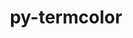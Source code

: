 ---
title: "py-termcolor"
layout: cache
categories: [package, develop-2024-06-16]
meta: {"versions": ["1.1.0"], "compilers": ["apple-clang@=15.0.0", "gcc@=11.4.0"], "oss": ["ubuntu22.04", "ventura"], "platforms": ["darwin", "linux"], "targets": ["aarch64", "neoverse_v1", "x86_64_v3"], "stacks": ["e4s", "e4s-neoverse_v1", "ml-darwin-aarch64-mps", "ml-linux-x86_64-cpu", "ml-linux-x86_64-cuda", "root"], "num_specs": 7, "num_specs_by_stack": {"ml-linux-x86_64-cpu": 3, "root": 7, "ml-linux-x86_64-cuda": 3, "ml-darwin-aarch64-mps": 1, "e4s": 2, "e4s-neoverse_v1": 1}}
spec_details: [{"hash": "qootidrwllvk74qn7egds6ajrxrz2fsr", "compiler": "gcc@=11.4.0", "versions": ["1.1.0"], "os": "ubuntu22.04", "platform": "linux", "target": "x86_64_v3", "variants": ["build_system=python_pip"], "stacks": ["ml-linux-x86_64-cpu", "root", "ml-linux-x86_64-cuda"], "size": "-", "tarball": "https://binaries.spack.io/develop-2024-06-16/build_cache/linux-ubuntu22.04-x86_64_v3/gcc-11.4.0/py-termcolor-1.1.0/linux-ubuntu22.04-x86_64_v3-gcc-11.4.0-py-termcolor-1.1.0-qootidrwllvk74qn7egds6ajrxrz2fsr.spack"}, {"hash": "tvwz7vq4lb5ernetlbxrnmwmegq72yat", "compiler": "gcc@=11.4.0", "versions": ["1.1.0"], "os": "ubuntu22.04", "platform": "linux", "target": "x86_64_v3", "variants": ["build_system=python_pip"], "stacks": ["ml-linux-x86_64-cpu", "root", "ml-linux-x86_64-cuda"], "size": "-", "tarball": "https://binaries.spack.io/develop-2024-06-16/build_cache/linux-ubuntu22.04-x86_64_v3/gcc-11.4.0/py-termcolor-1.1.0/linux-ubuntu22.04-x86_64_v3-gcc-11.4.0-py-termcolor-1.1.0-tvwz7vq4lb5ernetlbxrnmwmegq72yat.spack"}, {"hash": "5uvd5z7ph5msgn6bkvi35bzgw33pcm5x", "compiler": "apple-clang@=15.0.0", "versions": ["1.1.0"], "os": "ventura", "platform": "darwin", "target": "aarch64", "variants": ["build_system=python_pip"], "stacks": ["root", "ml-darwin-aarch64-mps"], "size": "-", "tarball": "https://binaries.spack.io/develop-2024-06-16/build_cache/darwin-ventura-aarch64/apple-clang-15.0.0/py-termcolor-1.1.0/darwin-ventura-aarch64-apple-clang-15.0.0-py-termcolor-1.1.0-5uvd5z7ph5msgn6bkvi35bzgw33pcm5x.spack"}, {"hash": "ejsqfcnaxrq5g5bxup6haq2vvqix6qwq", "compiler": "gcc@=11.4.0", "versions": ["1.1.0"], "os": "ubuntu22.04", "platform": "linux", "target": "x86_64_v3", "variants": ["build_system=python_pip"], "stacks": ["root", "e4s"], "size": "-", "tarball": "https://binaries.spack.io/develop-2024-06-16/build_cache/linux-ubuntu22.04-x86_64_v3/gcc-11.4.0/py-termcolor-1.1.0/linux-ubuntu22.04-x86_64_v3-gcc-11.4.0-py-termcolor-1.1.0-ejsqfcnaxrq5g5bxup6haq2vvqix6qwq.spack"}, {"hash": "fz7wtdm4avb4wfnphe5mc2nlzurapvel", "compiler": "gcc@=11.4.0", "versions": ["1.1.0"], "os": "ubuntu22.04", "platform": "linux", "target": "neoverse_v1", "variants": ["build_system=python_pip"], "stacks": ["e4s-neoverse_v1", "root"], "size": "-", "tarball": "https://binaries.spack.io/develop-2024-06-16/build_cache/linux-ubuntu22.04-neoverse_v1/gcc-11.4.0/py-termcolor-1.1.0/linux-ubuntu22.04-neoverse_v1-gcc-11.4.0-py-termcolor-1.1.0-fz7wtdm4avb4wfnphe5mc2nlzurapvel.spack"}, {"hash": "gs74gyktc5vh7wdk6rp2d5mefjjktu2r", "compiler": "gcc@=11.4.0", "versions": ["1.1.0"], "os": "ubuntu22.04", "platform": "linux", "target": "x86_64_v3", "variants": ["build_system=python_pip"], "stacks": ["ml-linux-x86_64-cpu", "root", "ml-linux-x86_64-cuda"], "size": "-", "tarball": "https://binaries.spack.io/develop-2024-06-16/build_cache/linux-ubuntu22.04-x86_64_v3/gcc-11.4.0/py-termcolor-1.1.0/linux-ubuntu22.04-x86_64_v3-gcc-11.4.0-py-termcolor-1.1.0-gs74gyktc5vh7wdk6rp2d5mefjjktu2r.spack"}, {"hash": "6dlvj5hh6bnafon4f7wsa7pqz6cjm34g", "compiler": "gcc@=11.4.0", "versions": ["1.1.0"], "os": "ubuntu22.04", "platform": "linux", "target": "x86_64_v3", "variants": ["build_system=python_pip"], "stacks": ["root", "e4s"], "size": "-", "tarball": "https://binaries.spack.io/develop-2024-06-16/build_cache/linux-ubuntu22.04-x86_64_v3/gcc-11.4.0/py-termcolor-1.1.0/linux-ubuntu22.04-x86_64_v3-gcc-11.4.0-py-termcolor-1.1.0-6dlvj5hh6bnafon4f7wsa7pqz6cjm34g.spack"}]
---